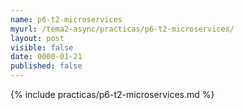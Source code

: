 ```yaml
---
name: p6-t2-microservices
myurl: /tema2-async/practicas/p6-t2-microservices/
layout: post
visible: false
date: 0000-01-21
published: false
---
```

{% include practicas/p6-t2-microservices.md %}
